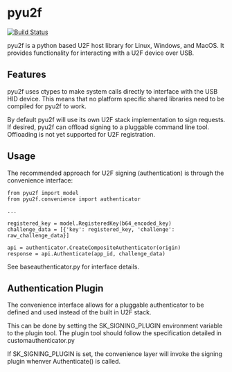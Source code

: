 # pyu2f

[![Build Status](https://travis-ci.org/google/pyu2f.svg?branch=master)](https://travis-ci.org/google/pyu2f)

pyu2f is a python based U2F host library for Linux, Windows, and MacOS. It
provides functionality for interacting with a U2F device over USB.

## Features

pyu2f uses ctypes to make system calls directly to interface with the USB HID
device. This means that no platform specific shared libraries need to be
compiled for pyu2f to work.

By default pyu2f will use its own U2F stack implementation to sign requests. If
desired, pyu2f can offload signing to a pluggable command line tool. Offloading
is not yet supported for U2F registration.

## Usage

The recommended approach for U2F signing (authentication) is through the
convenience interface:

```
from pyu2f import model
from pyu2f.convenience import authenticator

...

registered_key = model.RegisteredKey(b64_encoded_key)
challenge_data = [{'key': registered_key, 'challenge': raw_challenge_data}]

api = authenticator.CreateCompositeAuthenticator(origin)
response = api.Authenticate(app_id, challenge_data)

```

See baseauthenticator.py for interface details.

## Authentication Plugin

The convenience interface allows for a pluggable authenticator to be defined and
used instead of the built in U2F stack.

This can be done by setting the SK_SIGNING_PLUGIN environment variable to the
plugin tool. The plugin tool should follow the specification detailed in
customauthenticator.py

If SK_SIGNING_PLUGIN is set, the convenience layer will invoke the signing
plugin whenver Authenticate() is called.
